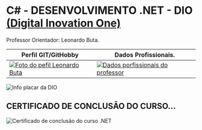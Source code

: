 # C# - DESENVOLVIMENTO .NET - DIO [(Digital Inovation One)](https://dio.me/)

Professor Orientador: Leonardo Buta.


| Perfil GIT/GitHobby | Dados Profissionais. |
|---------------------------------------------|----------------------------------------| 
|<a href="https://github.com/leonardo-buta/leonardo-buta"> <img src="./assets/foto.png" alt="Foto do pefil Leonardo Buta"></a> | <a href="https://github.com/leonardo-buta/leonardo-buta"><Img src="./assets/info_perfil.png" alt="Dados porfissionais do professor"></a> |

<img src="https://github.com/MarciaMoreno/CSS_DIO/raw/main/Captura%20de%20tela%202025-01-12%20081955.png?raw=true" alt="Info placar da DIO">

## CERTIFICADO DE CONCLUSÃO DO CURSO...
<img src=" " alt="Certificado de conclusão do curso .NET">

